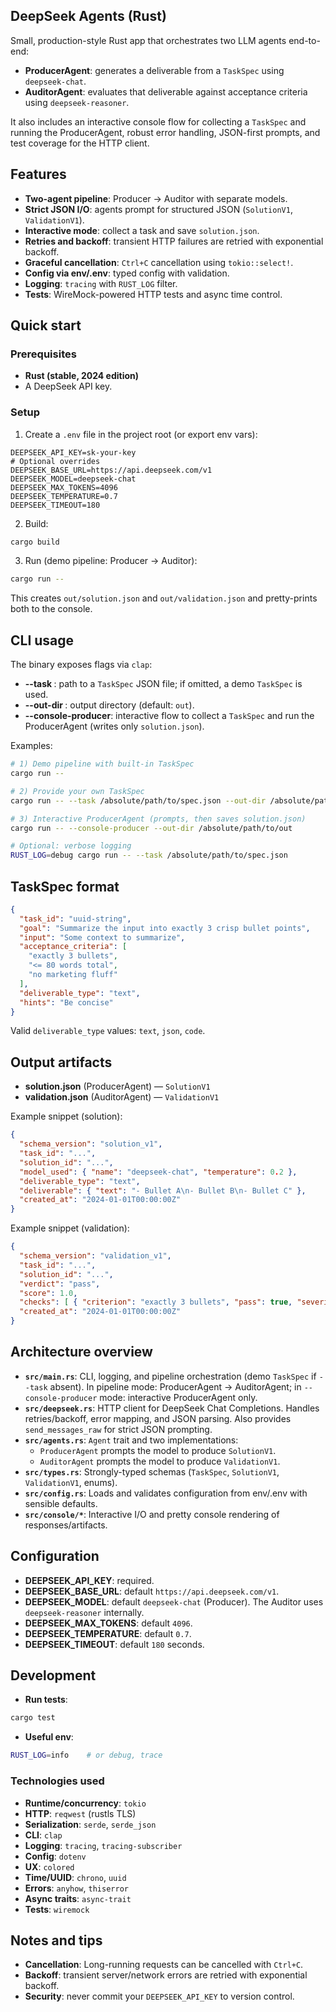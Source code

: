 ## DeepSeek Agents (Rust)

Small, production-style Rust app that orchestrates two LLM agents end-to-end:

- **ProducerAgent**: generates a deliverable from a `TaskSpec` using `deepseek-chat`.
- **AuditorAgent**: evaluates that deliverable against acceptance criteria using `deepseek-reasoner`.

It also includes an interactive console flow for collecting a `TaskSpec` and running the ProducerAgent, robust error handling, JSON-first prompts, and test coverage for the HTTP client.

## Features

- **Two-agent pipeline**: Producer → Auditor with separate models.
- **Strict JSON I/O**: agents prompt for structured JSON (`SolutionV1`, `ValidationV1`).
- **Interactive mode**: collect a task and save `solution.json`.
- **Retries and backoff**: transient HTTP failures are retried with exponential backoff.
- **Graceful cancellation**: `Ctrl+C` cancellation using `tokio::select!`.
- **Config via env/.env**: typed config with validation.
- **Logging**: `tracing` with `RUST_LOG` filter.
- **Tests**: WireMock-powered HTTP tests and async time control.

## Quick start

### Prerequisites

- **Rust (stable, 2024 edition)**
- A DeepSeek API key.

### Setup

1) Create a `.env` file in the project root (or export env vars):

```env
DEEPSEEK_API_KEY=sk-your-key
# Optional overrides
DEEPSEEK_BASE_URL=https://api.deepseek.com/v1
DEEPSEEK_MODEL=deepseek-chat
DEEPSEEK_MAX_TOKENS=4096
DEEPSEEK_TEMPERATURE=0.7
DEEPSEEK_TIMEOUT=180
```

2) Build:

```bash
cargo build
```

3) Run (demo pipeline: Producer → Auditor):

```bash
cargo run --
```

This creates `out/solution.json` and `out/validation.json` and pretty-prints both to the console.

## CLI usage

The binary exposes flags via `clap`:

- **--task <PATH>**: path to a `TaskSpec` JSON file; if omitted, a demo `TaskSpec` is used.
- **--out-dir <PATH>**: output directory (default: `out`).
- **--console-producer**: interactive flow to collect a `TaskSpec` and run the ProducerAgent (writes only `solution.json`).

Examples:

```bash
# 1) Demo pipeline with built-in TaskSpec
cargo run --

# 2) Provide your own TaskSpec
cargo run -- --task /absolute/path/to/spec.json --out-dir /absolute/path/to/out

# 3) Interactive ProducerAgent (prompts, then saves solution.json)
cargo run -- --console-producer --out-dir /absolute/path/to/out

# Optional: verbose logging
RUST_LOG=debug cargo run -- --task /absolute/path/to/spec.json
```

## TaskSpec format

```json
{
  "task_id": "uuid-string",
  "goal": "Summarize the input into exactly 3 crisp bullet points",
  "input": "Some context to summarize",
  "acceptance_criteria": [
    "exactly 3 bullets",
    "<= 80 words total",
    "no marketing fluff"
  ],
  "deliverable_type": "text",
  "hints": "Be concise"
}
```

Valid `deliverable_type` values: `text`, `json`, `code`.

## Output artifacts

- **solution.json** (ProducerAgent) — `SolutionV1`
- **validation.json** (AuditorAgent) — `ValidationV1`

Example snippet (solution):

```json
{
  "schema_version": "solution_v1",
  "task_id": "...",
  "solution_id": "...",
  "model_used": { "name": "deepseek-chat", "temperature": 0.2 },
  "deliverable_type": "text",
  "deliverable": { "text": "- Bullet A\n- Bullet B\n- Bullet C" },
  "created_at": "2024-01-01T00:00:00Z"
}
```

Example snippet (validation):

```json
{
  "schema_version": "validation_v1",
  "task_id": "...",
  "solution_id": "...",
  "verdict": "pass",
  "score": 1.0,
  "checks": [ { "criterion": "exactly 3 bullets", "pass": true, "severity": "minor", "reason": "..." } ],
  "created_at": "2024-01-01T00:00:00Z"
}
```

## Architecture overview

- **`src/main.rs`**: CLI, logging, and pipeline orchestration (demo `TaskSpec` if `--task` absent). In pipeline mode: ProducerAgent → AuditorAgent; in `--console-producer` mode: interactive ProducerAgent only.
- **`src/deepseek.rs`**: HTTP client for DeepSeek Chat Completions. Handles retries/backoff, error mapping, and JSON parsing. Also provides `send_messages_raw` for strict JSON prompting.
- **`src/agents.rs`**: `Agent` trait and two implementations:
  - `ProducerAgent` prompts the model to produce `SolutionV1`.
  - `AuditorAgent` prompts the model to produce `ValidationV1`.
- **`src/types.rs`**: Strongly-typed schemas (`TaskSpec`, `SolutionV1`, `ValidationV1`, enums).
- **`src/config.rs`**: Loads and validates configuration from env/.env with sensible defaults.
- **`src/console/*`**: Interactive I/O and pretty console rendering of responses/artifacts.

## Configuration

- **DEEPSEEK_API_KEY**: required.
- **DEEPSEEK_BASE_URL**: default `https://api.deepseek.com/v1`.
- **DEEPSEEK_MODEL**: default `deepseek-chat` (Producer). The Auditor uses `deepseek-reasoner` internally.
- **DEEPSEEK_MAX_TOKENS**: default `4096`.
- **DEEPSEEK_TEMPERATURE**: default `0.7`.
- **DEEPSEEK_TIMEOUT**: default `180` seconds.

## Development

- **Run tests**:

```bash
cargo test
```

- **Useful env**:

```bash
RUST_LOG=info    # or debug, trace
```

### Technologies used

- **Runtime/concurrency**: `tokio`
- **HTTP**: `reqwest` (rustls TLS)
- **Serialization**: `serde`, `serde_json`
- **CLI**: `clap`
- **Logging**: `tracing`, `tracing-subscriber`
- **Config**: `dotenv`
- **UX**: `colored`
- **Time/UUID**: `chrono`, `uuid`
- **Errors**: `anyhow`, `thiserror`
- **Async traits**: `async-trait`
- **Tests**: `wiremock`

## Notes and tips

- **Cancellation**: Long-running requests can be cancelled with `Ctrl+C`.
- **Backoff**: transient server/network errors are retried with exponential backoff.
- **Security**: never commit your `DEEPSEEK_API_KEY` to version control.


